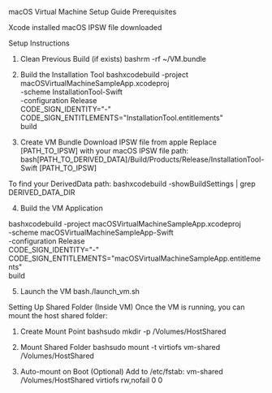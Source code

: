 macOS Virtual Machine Setup Guide
Prerequisites

Xcode installed
macOS IPSW file downloaded

Setup Instructions
1. Clean Previous Build (if exists)
bashrm -rf ~/VM.bundle


2. Build the Installation Tool
bashxcodebuild -project macOSVirtualMachineSampleApp.xcodeproj \
  -scheme InstallationTool-Swift \
  -configuration Release \
  CODE_SIGN_IDENTITY="-" \
  CODE_SIGN_ENTITLEMENTS="InstallationTool.entitlements" \
  build


3. Create VM Bundle
Download IPSW file from apple
Replace [PATH_TO_IPSW] with your macOS IPSW file path:
bash[PATH_TO_DERIVED_DATA]/Build/Products/Release/InstallationTool-Swift [PATH_TO_IPSW]

To find your DerivedData path:
bashxcodebuild -showBuildSettings | grep DERIVED_DATA_DIR


4. Build the VM Application

bashxcodebuild -project macOSVirtualMachineSampleApp.xcodeproj \
  -scheme macOSVirtualMachineSampleApp-Swift \
  -configuration Release \
  CODE_SIGN_IDENTITY="-" \
  CODE_SIGN_ENTITLEMENTS="macOSVirtualMachineSampleApp.entitlements" \
  build


5. Launch the VM
bash./launch_vm.sh



Setting Up Shared Folder (Inside VM)
Once the VM is running, you can mount the host shared folder:
1. Create Mount Point
bashsudo mkdir -p /Volumes/HostShared
2. Mount Shared Folder
bashsudo mount -t virtiofs vm-shared /Volumes/HostShared


3. Auto-mount on Boot (Optional)
Add to /etc/fstab:
vm-shared /Volumes/HostShared virtiofs rw,nofail 0 0
